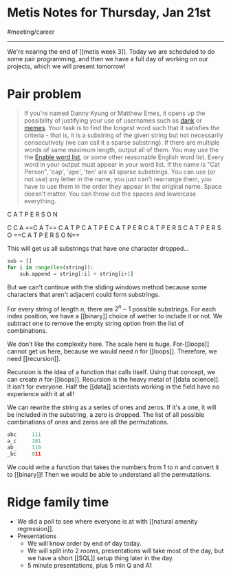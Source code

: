 # Metis Notes for Thursday, Jan 21st
#meeting/career

---
We're nearing the end of [[metis week 3]]. Today we are scheduled to do some pair programming, and then we have a full day of working on our projects, which we will present tomorrow!

# Pair problem
> If you're named Danny Kyung or Matthew Emes, it opens up the possibility of justifying your use of usernames such as [dank](https://github.com/dank) or [memes](https://github.com/memes). Your task is to find the longest word such that it satisfies the criteria - that is, it is a substring of the given string but not necessarily consecutively (we can call it a sparse substring). If there are multiple words of same maximum length, output all of them. You may use the the [Enable word list](http://norvig.com/ngrams/enable1.txt), or some other reasonable English word list. Every word in your output must appear in your word list.
> If the name is "Cat Person", 'cap', 'ape', 'ten' are all sparse substrings. You can use (or not use) any letter in the name, you just can't rearrange them, you have to use them in the order they appear in the original name. Space doesn't matter. You can throw out the spaces and lowercase everything.

C A T P E R S O N

C
C A
==C A T==
C A T P
C A T P E 
C A T P E R
C A T P E R S
C A T P E R S O
==C A T P E R S O N==


This will get us all substrings that have one character dropped...
```python
sub = []
for i in range(len(string)):
	sub.append = string[:i] + string[i+1]
```

But we can't continue with the sliding windows method because some characters that aren't adjacent could form substrings. 

For every string of length *n*, there are $2^n-1$ possible substrings. For each index position, we have a [[binary]] choice of wether to include it or not. We subtract one to remove the empty string option from the list of combinations. 

We don't like the complexity here. The scale here is huge. For-[[loops]] cannot get us here, because we would need *n* for [[loops]]. Therefore, we need [[recursion]]. 

Recursion is the idea of a function that calls itself. Using that concept, we can create *n* for-[[loops]]. Recursion is the heavy metal of [[data science]]. It isn't for everyone. Half the [[data]] scientists working in the field have no experience with it at all!

We can rewrite the string as a series of ones and zeros. If it's a one, it will be included in the substring, a zero is dropped. The list of all possible combinations of ones and zeros are all the permutations. 

```python
abc		111
a_c		101
ab_		110
_bc		011
```

We could write a function that takes the numbers from 1 to *n* and convert it to [[binary]]! Then we would be able to understand all the permutations.

# Ridge family time
- We did a poll to see where everyone is at with [[natural amenity regression]]. 
- Presentations
	- We will know order by end of day today.
	- We will split into 2 rooms, presentations will take most of the day, but we have a short [[SQL]] setup thing later in the day. 
	- 5 minute presentations, plus 5 min Q and A1